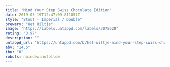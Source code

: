 ```yaml
---
title: "Mind Your Step Swiss Chocolate Edition"
date: 2019-03-19T12:47:09.811057Z
style: "Stout - Imperial / Double"
brewery: "Het Uiltje"
image: "https://labels.untappd.com/labels/3075628"
rating: "3.97"
description: ""
untappd_url: "https://untappd.com/b/het-uiltje-mind-your-step-swiss-chocolate-edition/3075628"
abv: "14.5"
ibu: "0"
robots: noindex,nofollow
---
```

